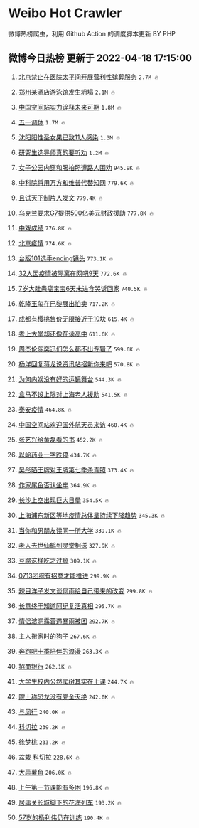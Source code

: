# Weibo Hot Crawler 



微博热榜爬虫，利用 Github Action 的调度脚本更新 BY PHP 


## 微博今日热榜 更新于 2022-04-18 17:15:00 
1. [北京禁止在医院太平间开展营利性殡葬服务](https://s.weibo.com/weibo?q=%23%E5%8C%97%E4%BA%AC%E7%A6%81%E6%AD%A2%E5%9C%A8%E5%8C%BB%E9%99%A2%E5%A4%AA%E5%B9%B3%E9%97%B4%E5%BC%80%E5%B1%95%E8%90%A5%E5%88%A9%E6%80%A7%E6%AE%A1%E8%91%AC%E6%9C%8D%E5%8A%A1%23&Refer=top) `2.7M 🔥` 

1. [郑州某酒店游泳馆发生坍塌](https://s.weibo.com/weibo?q=%23%E9%83%91%E5%B7%9E%E6%9F%90%E9%85%92%E5%BA%97%E6%B8%B8%E6%B3%B3%E9%A6%86%E5%8F%91%E7%94%9F%E5%9D%8D%E5%A1%8C%23&Refer=top) `2.1M 🔥` 

1. [中国空间站实力诠释未来可期](https://s.weibo.com/weibo?q=%23%E4%B8%AD%E5%9B%BD%E7%A9%BA%E9%97%B4%E7%AB%99%E5%AE%9E%E5%8A%9B%E8%AF%A0%E9%87%8A%E6%9C%AA%E6%9D%A5%E5%8F%AF%E6%9C%9F%23&Refer=top) `1.8M 🔥` 

1. [五一调休](https://s.weibo.com/weibo?q=%23%E4%BA%94%E4%B8%80%E8%B0%83%E4%BC%91%23&Refer=top) `1.7M 🔥` 

1. [沈阳阳性圣女果已致11人感染](https://s.weibo.com/weibo?q=%23%E6%B2%88%E9%98%B3%E9%98%B3%E6%80%A7%E5%9C%A3%E5%A5%B3%E6%9E%9C%E5%B7%B2%E8%87%B411%E4%BA%BA%E6%84%9F%E6%9F%93%23&Refer=top) `1.3M 🔥` 

1. [研究生选导师真的要听劝](https://s.weibo.com/weibo?q=%23%E7%A0%94%E7%A9%B6%E7%94%9F%E9%80%89%E5%AF%BC%E5%B8%88%E7%9C%9F%E7%9A%84%E8%A6%81%E5%90%AC%E5%8A%9D%23&Refer=top) `1.2M 🔥` 

1. [女子公园内穿和服拍照遭路人围劝](https://s.weibo.com/weibo?q=%23%E5%A5%B3%E5%AD%90%E5%85%AC%E5%9B%AD%E5%86%85%E7%A9%BF%E5%92%8C%E6%9C%8D%E6%8B%8D%E7%85%A7%E9%81%AD%E8%B7%AF%E4%BA%BA%E5%9B%B4%E5%8A%9D%23&Refer=top) `945.9K 🔥` 

1. [中科院将用万方和维普代替知网](https://s.weibo.com/weibo?q=%23%E4%B8%AD%E7%A7%91%E9%99%A2%E5%B0%86%E7%94%A8%E4%B8%87%E6%96%B9%E5%92%8C%E7%BB%B4%E6%99%AE%E4%BB%A3%E6%9B%BF%E7%9F%A5%E7%BD%91%23&Refer=top) `779.6K 🔥` 

1. [且试天下制片人发文](https://s.weibo.com/weibo?q=%23%E4%B8%94%E8%AF%95%E5%A4%A9%E4%B8%8B%E5%88%B6%E7%89%87%E4%BA%BA%E5%8F%91%E6%96%87%23&Refer=top) `779.4K 🔥` 

1. [乌克兰要求G7提供500亿美元财政援助](https://s.weibo.com/weibo?q=%23%E4%B9%8C%E5%85%8B%E5%85%B0%E8%A6%81%E6%B1%82G7%E6%8F%90%E4%BE%9B500%E4%BA%BF%E7%BE%8E%E5%85%83%E8%B4%A2%E6%94%BF%E6%8F%B4%E5%8A%A9%23&Refer=top) `777.8K 🔥` 

1. [中戏成绩](https://s.weibo.com/weibo?q=%23%E4%B8%AD%E6%88%8F%E6%88%90%E7%BB%A9%23&Refer=top) `776.8K 🔥` 

1. [北京疫情](https://s.weibo.com/weibo?q=%23%E5%8C%97%E4%BA%AC%E7%96%AB%E6%83%85%23&Refer=top) `774.6K 🔥` 

1. [台版101选手ending镜头](https://s.weibo.com/weibo?q=%23%E5%8F%B0%E7%89%88101%E9%80%89%E6%89%8Bending%E9%95%9C%E5%A4%B4%23&Refer=top) `773.1K 🔥` 

1. [32人因疫情被隔离在网吧9天](https://s.weibo.com/weibo?q=%2332%E4%BA%BA%E5%9B%A0%E7%96%AB%E6%83%85%E8%A2%AB%E9%9A%94%E7%A6%BB%E5%9C%A8%E7%BD%91%E5%90%A79%E5%A4%A9%23&Refer=top) `772.6K 🔥` 

1. [7岁大肚患癌宝宝6天未进食哭诉回家](https://s.weibo.com/weibo?q=7%E5%B2%81%E5%A4%A7%E8%82%9A%E6%82%A3%E7%99%8C%E5%AE%9D%E5%AE%9D6%E5%A4%A9%E6%9C%AA%E8%BF%9B%E9%A3%9F%E5%93%AD%E8%AF%89%E5%9B%9E%E5%AE%B6&Refer=top) `740.5K 🔥` 

1. [乾隆玉玺在巴黎展出拍卖](https://s.weibo.com/weibo?q=%23%E4%B9%BE%E9%9A%86%E7%8E%89%E7%8E%BA%E5%9C%A8%E5%B7%B4%E9%BB%8E%E5%B1%95%E5%87%BA%E6%8B%8D%E5%8D%96%23&Refer=top) `717.2K 🔥` 

1. [成都有樱桃售价无限接近于10块](https://s.weibo.com/weibo?q=%23%E6%88%90%E9%83%BD%E6%9C%89%E6%A8%B1%E6%A1%83%E5%94%AE%E4%BB%B7%E6%97%A0%E9%99%90%E6%8E%A5%E8%BF%91%E4%BA%8E10%E5%9D%97%23&Refer=top) `615.4K 🔥` 

1. [考上大学却还像在读高中](https://s.weibo.com/weibo?q=%23%E8%80%83%E4%B8%8A%E5%A4%A7%E5%AD%A6%E5%8D%B4%E8%BF%98%E5%83%8F%E5%9C%A8%E8%AF%BB%E9%AB%98%E4%B8%AD%23&Refer=top) `611.6K 🔥` 

1. [周杰伦陈奕迅们怎么都不出专辑了](https://s.weibo.com/weibo?q=%23%E5%91%A8%E6%9D%B0%E4%BC%A6%E9%99%88%E5%A5%95%E8%BF%85%E4%BB%AC%E6%80%8E%E4%B9%88%E9%83%BD%E4%B8%8D%E5%87%BA%E4%B8%93%E8%BE%91%E4%BA%86%23&Refer=top) `599.6K 🔥` 

1. [杨洋回复蒋龙说资讯站招新你来吧](https://s.weibo.com/weibo?q=%23%E6%9D%A8%E6%B4%8B%E5%9B%9E%E5%A4%8D%E8%92%8B%E9%BE%99%E8%AF%B4%E8%B5%84%E8%AE%AF%E7%AB%99%E6%8B%9B%E6%96%B0%E4%BD%A0%E6%9D%A5%E5%90%A7%23&Refer=top) `570.8K 🔥` 

1. [为何内娱没有好的运镜舞台](https://s.weibo.com/weibo?q=%23%E4%B8%BA%E4%BD%95%E5%86%85%E5%A8%B1%E6%B2%A1%E6%9C%89%E5%A5%BD%E7%9A%84%E8%BF%90%E9%95%9C%E8%88%9E%E5%8F%B0%23&Refer=top) `544.3K 🔥` 

1. [盒马不设上限对上海老人援助](https://s.weibo.com/weibo?q=%23%E7%9B%92%E9%A9%AC%E4%B8%8D%E8%AE%BE%E4%B8%8A%E9%99%90%E5%AF%B9%E4%B8%8A%E6%B5%B7%E8%80%81%E4%BA%BA%E6%8F%B4%E5%8A%A9%23&Refer=top) `541.5K 🔥` 

1. [泰安疫情](https://s.weibo.com/weibo?q=%23%E6%B3%B0%E5%AE%89%E7%96%AB%E6%83%85%23&Refer=top) `464.8K 🔥` 

1. [中国空间站欢迎国外航天员来访](https://s.weibo.com/weibo?q=%23%E4%B8%AD%E5%9B%BD%E7%A9%BA%E9%97%B4%E7%AB%99%E6%AC%A2%E8%BF%8E%E5%9B%BD%E5%A4%96%E8%88%AA%E5%A4%A9%E5%91%98%E6%9D%A5%E8%AE%BF%23&Refer=top) `460.4K 🔥` 

1. [张艺兴给黄磊看的书](https://s.weibo.com/weibo?q=%23%E5%BC%A0%E8%89%BA%E5%85%B4%E7%BB%99%E9%BB%84%E7%A3%8A%E7%9C%8B%E7%9A%84%E4%B9%A6%23&Refer=top) `452.2K 🔥` 

1. [以岭药业一字跌停](https://s.weibo.com/weibo?q=%23%E4%BB%A5%E5%B2%AD%E8%8D%AF%E4%B8%9A%E4%B8%80%E5%AD%97%E8%B7%8C%E5%81%9C%23&Refer=top) `434.7K 🔥` 

1. [吴彤晒王牌对王牌第七季杀青照](https://s.weibo.com/weibo?q=%23%E5%90%B4%E5%BD%A4%E6%99%92%E7%8E%8B%E7%89%8C%E5%AF%B9%E7%8E%8B%E7%89%8C%E7%AC%AC%E4%B8%83%E5%AD%A3%E6%9D%80%E9%9D%92%E7%85%A7%23&Refer=top) `373.4K 🔥` 

1. [作家尾鱼否认坐牢](https://s.weibo.com/weibo?q=%23%E4%BD%9C%E5%AE%B6%E5%B0%BE%E9%B1%BC%E5%90%A6%E8%AE%A4%E5%9D%90%E7%89%A2%23&Refer=top) `364.9K 🔥` 

1. [长沙上空出现巨大日晕](https://s.weibo.com/weibo?q=%23%E9%95%BF%E6%B2%99%E4%B8%8A%E7%A9%BA%E5%87%BA%E7%8E%B0%E5%B7%A8%E5%A4%A7%E6%97%A5%E6%99%95%23&Refer=top) `354.5K 🔥` 

1. [上海浦东新区等地疫情总体呈持续下降趋势](https://s.weibo.com/weibo?q=%23%E4%B8%8A%E6%B5%B7%E6%B5%A6%E4%B8%9C%E6%96%B0%E5%8C%BA%E7%AD%89%E5%9C%B0%E7%96%AB%E6%83%85%E6%80%BB%E4%BD%93%E5%91%88%E6%8C%81%E7%BB%AD%E4%B8%8B%E9%99%8D%E8%B6%8B%E5%8A%BF%23&Refer=top) `345.3K 🔥` 

1. [当你和男朋友读同一所大学](https://s.weibo.com/weibo?q=%23%E5%BD%93%E4%BD%A0%E5%92%8C%E7%94%B7%E6%9C%8B%E5%8F%8B%E8%AF%BB%E5%90%8C%E4%B8%80%E6%89%80%E5%A4%A7%E5%AD%A6%23&Refer=top) `339.1K 🔥` 

1. [老人去世仙鹤到灵堂相送](https://s.weibo.com/weibo?q=%23%E8%80%81%E4%BA%BA%E5%8E%BB%E4%B8%96%E4%BB%99%E9%B9%A4%E5%88%B0%E7%81%B5%E5%A0%82%E7%9B%B8%E9%80%81%23&Refer=top) `327.9K 🔥` 

1. [豆腐这样吃才过瘾](https://s.weibo.com/weibo?q=%23%E8%B1%86%E8%85%90%E8%BF%99%E6%A0%B7%E5%90%83%E6%89%8D%E8%BF%87%E7%98%BE%23&Refer=top) `309.1K 🔥` 

1. [0713团综有招商才能推进](https://s.weibo.com/weibo?q=%230713%E5%9B%A2%E7%BB%BC%E6%9C%89%E6%8B%9B%E5%95%86%E6%89%8D%E8%83%BD%E6%8E%A8%E8%BF%9B%23&Refer=top) `299.9K 🔥` 

1. [辣目洋子发文谈何雨给自己带来的改变](https://s.weibo.com/weibo?q=%23%E8%BE%A3%E7%9B%AE%E6%B4%8B%E5%AD%90%E5%8F%91%E6%96%87%E8%B0%88%E4%BD%95%E9%9B%A8%E7%BB%99%E8%87%AA%E5%B7%B1%E5%B8%A6%E6%9D%A5%E7%9A%84%E6%94%B9%E5%8F%98%23&Refer=top) `299.8K 🔥` 

1. [长意终于知道阿纪复活真相](https://s.weibo.com/weibo?q=%23%E9%95%BF%E6%84%8F%E7%BB%88%E4%BA%8E%E7%9F%A5%E9%81%93%E9%98%BF%E7%BA%AA%E5%A4%8D%E6%B4%BB%E7%9C%9F%E7%9B%B8%23&Refer=top) `295.7K 🔥` 

1. [情侣溶洞露营遇暴雨被困](https://s.weibo.com/weibo?q=%23%E6%83%85%E4%BE%A3%E6%BA%B6%E6%B4%9E%E9%9C%B2%E8%90%A5%E9%81%87%E6%9A%B4%E9%9B%A8%E8%A2%AB%E5%9B%B0%23&Refer=top) `292.7K 🔥` 

1. [主人搬家时的狗子](https://s.weibo.com/weibo?q=%23%E4%B8%BB%E4%BA%BA%E6%90%AC%E5%AE%B6%E6%97%B6%E7%9A%84%E7%8B%97%E5%AD%90%23&Refer=top) `267.6K 🔥` 

1. [奔跑吧十季陪伴的浪漫](https://s.weibo.com/weibo?q=%23%E5%A5%94%E8%B7%91%E5%90%A7%E5%8D%81%E5%AD%A3%E9%99%AA%E4%BC%B4%E7%9A%84%E6%B5%AA%E6%BC%AB%23&Refer=top) `263.3K 🔥` 

1. [招商银行](https://s.weibo.com/weibo?q=%E6%8B%9B%E5%95%86%E9%93%B6%E8%A1%8C&Refer=top) `262.1K 🔥` 

1. [大学生校内公然爬树其实在上课](https://s.weibo.com/weibo?q=%23%E5%A4%A7%E5%AD%A6%E7%94%9F%E6%A0%A1%E5%86%85%E5%85%AC%E7%84%B6%E7%88%AC%E6%A0%91%E5%85%B6%E5%AE%9E%E5%9C%A8%E4%B8%8A%E8%AF%BE%23&Refer=top) `244.7K 🔥` 

1. [院士称恐龙没有完全灭绝](https://s.weibo.com/weibo?q=%23%E9%99%A2%E5%A3%AB%E7%A7%B0%E6%81%90%E9%BE%99%E6%B2%A1%E6%9C%89%E5%AE%8C%E5%85%A8%E7%81%AD%E7%BB%9D%23&Refer=top) `242.0K 🔥` 

1. [与凤行](https://s.weibo.com/weibo?q=%E4%B8%8E%E5%87%A4%E8%A1%8C&Refer=top) `240.0K 🔥` 

1. [科切拉](https://s.weibo.com/weibo?q=%E7%A7%91%E5%88%87%E6%8B%89&Refer=top) `239.2K 🔥` 

1. [徐梦桃](https://s.weibo.com/weibo?q=%23%E5%BE%90%E6%A2%A6%E6%A1%83%23&Refer=top) `233.2K 🔥` 

1. [盆栽 科切拉](https://s.weibo.com/weibo?q=%E7%9B%86%E6%A0%BD%20%E7%A7%91%E5%88%87%E6%8B%89&Refer=top) `228.6K 🔥` 

1. [大蒜薯角](https://s.weibo.com/weibo?q=%23%E5%A4%A7%E8%92%9C%E8%96%AF%E8%A7%92%23&Refer=top) `206.0K 🔥` 

1. [上午第一节课能有多困](https://s.weibo.com/weibo?q=%23%E4%B8%8A%E5%8D%88%E7%AC%AC%E4%B8%80%E8%8A%82%E8%AF%BE%E8%83%BD%E6%9C%89%E5%A4%9A%E5%9B%B0%23&Refer=top) `196.8K 🔥` 

1. [居庸关长城脚下的花海列车](https://s.weibo.com/weibo?q=%23%E5%B1%85%E5%BA%B8%E5%85%B3%E9%95%BF%E5%9F%8E%E8%84%9A%E4%B8%8B%E7%9A%84%E8%8A%B1%E6%B5%B7%E5%88%97%E8%BD%A6%23&Refer=top) `193.2K 🔥` 

1. [57岁的杨利伟仍在训练](https://s.weibo.com/weibo?q=%2357%E5%B2%81%E7%9A%84%E6%9D%A8%E5%88%A9%E4%BC%9F%E4%BB%8D%E5%9C%A8%E8%AE%AD%E7%BB%83%23&Refer=top) `190.4K 🔥` 

